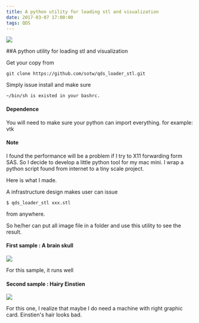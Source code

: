 ```yaml
---
title: A python utility for loading stl and visualization
date: 2017-03-07 17:00:00
tags: QDS
---
```

![](http://sotw.servebeer.com:8086/img/brainSkull.png)

##A python utility for loading stl and visualization

Get your copy from

```
git clone https://github.com/sotw/qds_loader_stl.git
```

Simply issue install and make sure 

```
~/bin/sh is existed in your bashrc.
```

#### Dependence
You will need to make sure your python can import everything.
for example: vtk

#### Note

I found the performance will be a problem if I try to X11 forwarding form SAS. 
So I decide to develop a little python tool for my mac mini.
I wrap a python script found from internet to a tiny scale project.

Here is what I made.

A infrastructure design makes user can issue 

```
$ qds_loader_stl xxx.stl
```
from anywhere.

So he/her can put all image file in a folder and use this utility to see the result.

#### First sample : A brain skull

![](http://sotw.servebeer.com:8086/img/brainSkull.png)

For this sample, it runs well

#### Second sample : Hairy Einstien

![](http://sotw.servebeer.com:8086/img/hairyEinstien.png)

For this one, I realize that maybe I do need a machine with right graphic card.
Einstien's hair looks bad.


